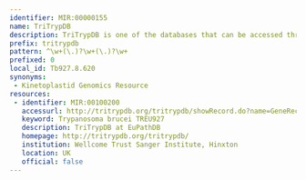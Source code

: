 ```yaml
---
identifier: MIR:00000155
name: TriTrypDB
description: TriTrypDB is one of the databases that can be accessed through the EuPathDB (http://EuPathDB.org; formerly ApiDB) portal, covering eukaryotic pathogens of the genera Cryptosporidium, Giardia, Leishmania, Neospora, Plasmodium, Toxoplasma, Trichomonas and Trypanosoma. While each of these groups is supported by a taxon-specific database built upon the same infrastructure, the EuPathDB portal offers an entry point to all these resources, and the opportunity to leverage orthology for searches across genera.
prefix: tritrypdb
pattern: ^\w+(\.)?\w+(\.)?\w+
prefixed: 0
local_id: Tb927.8.620
synonyms:
 - Kinetoplastid Genomics Resource
resources:
 - identifier: MIR:00100200
   accessurl: http://tritrypdb.org/tritrypdb/showRecord.do?name=GeneRecordClasses.GeneRecordClass&source_id=${lid}
   keyword: Trypanosoma brucei TREU927
   description: TriTrypDB at EuPathDB
   homepage: http://tritrypdb.org/tritrypdb/
   institution: Wellcome Trust Sanger Institute, Hinxton
   location: UK
   official: false
---
```

